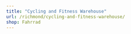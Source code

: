 ```yaml
---
title: "Cycling and Fitness Warehouse"
url: /richmond/cycling-and-fitness-warehouse/
shop: Fahrrad
---
```

